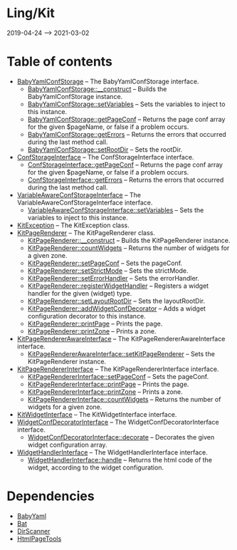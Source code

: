 Ling/Kit
================
2019-04-24 --> 2021-03-02




Table of contents
===========

- [BabyYamlConfStorage](https://github.com/lingtalfi/Kit/blob/master/doc/api/Ling/Kit/ConfStorage/BabyYamlConfStorage.md) &ndash; The BabyYamlConfStorage interface.
    - [BabyYamlConfStorage::__construct](https://github.com/lingtalfi/Kit/blob/master/doc/api/Ling/Kit/ConfStorage/BabyYamlConfStorage/__construct.md) &ndash; Builds the BabyYamlConfStorage instance.
    - [BabyYamlConfStorage::setVariables](https://github.com/lingtalfi/Kit/blob/master/doc/api/Ling/Kit/ConfStorage/BabyYamlConfStorage/setVariables.md) &ndash; Sets the variables to inject to this instance.
    - [BabyYamlConfStorage::getPageConf](https://github.com/lingtalfi/Kit/blob/master/doc/api/Ling/Kit/ConfStorage/BabyYamlConfStorage/getPageConf.md) &ndash; Returns the page conf array for the given $pageName, or false if a problem occurs.
    - [BabyYamlConfStorage::getErrors](https://github.com/lingtalfi/Kit/blob/master/doc/api/Ling/Kit/ConfStorage/BabyYamlConfStorage/getErrors.md) &ndash; Returns the errors that occurred during the last method call.
    - [BabyYamlConfStorage::setRootDir](https://github.com/lingtalfi/Kit/blob/master/doc/api/Ling/Kit/ConfStorage/BabyYamlConfStorage/setRootDir.md) &ndash; Sets the rootDir.
- [ConfStorageInterface](https://github.com/lingtalfi/Kit/blob/master/doc/api/Ling/Kit/ConfStorage/ConfStorageInterface.md) &ndash; The ConfStorageInterface interface.
    - [ConfStorageInterface::getPageConf](https://github.com/lingtalfi/Kit/blob/master/doc/api/Ling/Kit/ConfStorage/ConfStorageInterface/getPageConf.md) &ndash; Returns the page conf array for the given $pageName, or false if a problem occurs.
    - [ConfStorageInterface::getErrors](https://github.com/lingtalfi/Kit/blob/master/doc/api/Ling/Kit/ConfStorage/ConfStorageInterface/getErrors.md) &ndash; Returns the errors that occurred during the last method call.
- [VariableAwareConfStorageInterface](https://github.com/lingtalfi/Kit/blob/master/doc/api/Ling/Kit/ConfStorage/VariableAwareConfStorageInterface.md) &ndash; The VariableAwareConfStorageInterface interface.
    - [VariableAwareConfStorageInterface::setVariables](https://github.com/lingtalfi/Kit/blob/master/doc/api/Ling/Kit/ConfStorage/VariableAwareConfStorageInterface/setVariables.md) &ndash; Sets the variables to inject to this instance.
- [KitException](https://github.com/lingtalfi/Kit/blob/master/doc/api/Ling/Kit/Exception/KitException.md) &ndash; The KitException class.
- [KitPageRenderer](https://github.com/lingtalfi/Kit/blob/master/doc/api/Ling/Kit/PageRenderer/KitPageRenderer.md) &ndash; The KitPageRenderer class.
    - [KitPageRenderer::__construct](https://github.com/lingtalfi/Kit/blob/master/doc/api/Ling/Kit/PageRenderer/KitPageRenderer/__construct.md) &ndash; Builds the KitPageRenderer instance.
    - [KitPageRenderer::countWidgets](https://github.com/lingtalfi/Kit/blob/master/doc/api/Ling/Kit/PageRenderer/KitPageRenderer/countWidgets.md) &ndash; Returns the number of widgets for a given zone.
    - [KitPageRenderer::setPageConf](https://github.com/lingtalfi/Kit/blob/master/doc/api/Ling/Kit/PageRenderer/KitPageRenderer/setPageConf.md) &ndash; Sets the pageConf.
    - [KitPageRenderer::setStrictMode](https://github.com/lingtalfi/Kit/blob/master/doc/api/Ling/Kit/PageRenderer/KitPageRenderer/setStrictMode.md) &ndash; Sets the strictMode.
    - [KitPageRenderer::setErrorHandler](https://github.com/lingtalfi/Kit/blob/master/doc/api/Ling/Kit/PageRenderer/KitPageRenderer/setErrorHandler.md) &ndash; Sets the errorHandler.
    - [KitPageRenderer::registerWidgetHandler](https://github.com/lingtalfi/Kit/blob/master/doc/api/Ling/Kit/PageRenderer/KitPageRenderer/registerWidgetHandler.md) &ndash; Registers a widget handler for the given (widget) type.
    - [KitPageRenderer::setLayoutRootDir](https://github.com/lingtalfi/Kit/blob/master/doc/api/Ling/Kit/PageRenderer/KitPageRenderer/setLayoutRootDir.md) &ndash; Sets the layoutRootDir.
    - [KitPageRenderer::addWidgetConfDecorator](https://github.com/lingtalfi/Kit/blob/master/doc/api/Ling/Kit/PageRenderer/KitPageRenderer/addWidgetConfDecorator.md) &ndash; Adds a widget configuration decorator to this instance.
    - [KitPageRenderer::printPage](https://github.com/lingtalfi/Kit/blob/master/doc/api/Ling/Kit/PageRenderer/KitPageRenderer/printPage.md) &ndash; Prints the page.
    - [KitPageRenderer::printZone](https://github.com/lingtalfi/Kit/blob/master/doc/api/Ling/Kit/PageRenderer/KitPageRenderer/printZone.md) &ndash; Prints a zone.
- [KitPageRendererAwareInterface](https://github.com/lingtalfi/Kit/blob/master/doc/api/Ling/Kit/PageRenderer/KitPageRendererAwareInterface.md) &ndash; The KitPageRendererAwareInterface interface.
    - [KitPageRendererAwareInterface::setKitPageRenderer](https://github.com/lingtalfi/Kit/blob/master/doc/api/Ling/Kit/PageRenderer/KitPageRendererAwareInterface/setKitPageRenderer.md) &ndash; Sets the KitPageRenderer instance.
- [KitPageRendererInterface](https://github.com/lingtalfi/Kit/blob/master/doc/api/Ling/Kit/PageRenderer/KitPageRendererInterface.md) &ndash; The KitPageRendererInterface interface.
    - [KitPageRendererInterface::setPageConf](https://github.com/lingtalfi/Kit/blob/master/doc/api/Ling/Kit/PageRenderer/KitPageRendererInterface/setPageConf.md) &ndash; Sets the pageConf.
    - [KitPageRendererInterface::printPage](https://github.com/lingtalfi/Kit/blob/master/doc/api/Ling/Kit/PageRenderer/KitPageRendererInterface/printPage.md) &ndash; Prints the page.
    - [KitPageRendererInterface::printZone](https://github.com/lingtalfi/Kit/blob/master/doc/api/Ling/Kit/PageRenderer/KitPageRendererInterface/printZone.md) &ndash; Prints a zone.
    - [KitPageRendererInterface::countWidgets](https://github.com/lingtalfi/Kit/blob/master/doc/api/Ling/Kit/PageRenderer/KitPageRendererInterface/countWidgets.md) &ndash; Returns the number of widgets for a given zone.
- [KitWidgetInterface](https://github.com/lingtalfi/Kit/blob/master/doc/api/Ling/Kit/Widget/KitWidgetInterface.md) &ndash; The KitWidgetInterface interface.
- [WidgetConfDecoratorInterface](https://github.com/lingtalfi/Kit/blob/master/doc/api/Ling/Kit/WidgetConfDecorator/WidgetConfDecoratorInterface.md) &ndash; The WidgetConfDecoratorInterface interface.
    - [WidgetConfDecoratorInterface::decorate](https://github.com/lingtalfi/Kit/blob/master/doc/api/Ling/Kit/WidgetConfDecorator/WidgetConfDecoratorInterface/decorate.md) &ndash; Decorates the given widget configuration array.
- [WidgetHandlerInterface](https://github.com/lingtalfi/Kit/blob/master/doc/api/Ling/Kit/WidgetHandler/WidgetHandlerInterface.md) &ndash; The WidgetHandlerInterface interface.
    - [WidgetHandlerInterface::handle](https://github.com/lingtalfi/Kit/blob/master/doc/api/Ling/Kit/WidgetHandler/WidgetHandlerInterface/handle.md) &ndash; Returns the html code of the widget, according to the widget configuration.


Dependencies
============
- [BabyYaml](https://github.com/lingtalfi/BabyYaml)
- [Bat](https://github.com/lingtalfi/Bat)
- [DirScanner](https://github.com/lingtalfi/DirScanner)
- [HtmlPageTools](https://github.com/lingtalfi/HtmlPageTools)


